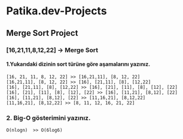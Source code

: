 # Patika.dev-Projects
## Merge Sort Project
### [16,21,11,8,12,22] -> Merge Sort
#### 1.Yukarıdaki dizinin sort türüne göre aşamalarını yazınız.
    [16, 21, 11, 8, 12, 22] >> [16,21,11], [8, 12, 22]
    [16,21,11], [8, 12, 22] >> [16], [21,11], [8], [12,22]
    [16], [21,11], [8], [12,22] >> [16], [21], [11], [8], [12], [22]
    [16], [21], [11], [8], [12], [22] >> [16], [11,21], [8,12], [22]
    [16], [11,21], [8,12], [22] >> [11,16,21], [8,12,22]
    [11,16,21], [8,12,22] >> [8, 11, 12, 16, 21, 22]
### 2. Big-O gösterimini yazınız.
    O(nlogn)  >> O(6log6)
